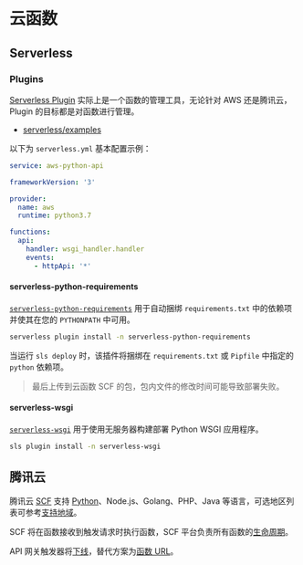 # 云函数

## Serverless

### Plugins

[Serverless Plugin](https://www.serverless.com/plugins) 实际上是一个函数的管理工具，无论针对 AWS 还是腾讯云，Plugin 的目标都是对函数进行管理。

- [serverless/examples](https://github.com/serverless/examples)

以下为 `serverless.yml` 基本配置示例：

```yaml
service: aws-python-api

frameworkVersion: '3'

provider:
  name: aws
  runtime: python3.7

functions:
  api:
    handler: wsgi_handler.handler
    events:
      - httpApi: '*'
```

#### serverless-python-requirements

[`serverless-python-requirements`](https://github.com/serverless/serverless-python-requirements) 用于自动捆绑 `requirements.txt` 中的依赖项并使其在您的 `PYTHONPATH` 中可用。

```sh
serverless plugin install -n serverless-python-requirements
```

当运行 `sls deploy` 时，该插件将捆绑在 `requirements.txt` 或 `Pipfile` 中指定的 `python` 依赖项。

> 最后上传到云函数 SCF 的包，包内文件的修改时间可能导致部署失败。

#### serverless-wsgi

[`serverless-wsgi`](https://github.com/logandk/serverless-wsgi) 用于使用无服务器构建部署 Python WSGI 应用程序。

```sh
sls plugin install -n serverless-wsgi
```

## 腾讯云

腾讯云 [SCF](https://cloud.tencent.com/document/product/583) 支持 [Python](https://cloud.tencent.com/document/product/583/55592)、Node.js、Golang、PHP、Java 等语言，可选地区列表可参考[支持地域](https://cloud.tencent.com/document/product/583/17299#.E6.94.AF.E6.8C.81.E5.9C.B0.E5.9F.9F)。

SCF 将在函数接收到触发请求时执行函数，SCF 平台负责所有函数的[生命周期](https://cloud.tencent.com/document/product/583/9694)。

API 网关触发器将[下线](https://cloud.tencent.com/document/product/583/107631)，替代方案为[函数 URL](https://cloud.tencent.com/document/product/583/96099)。

